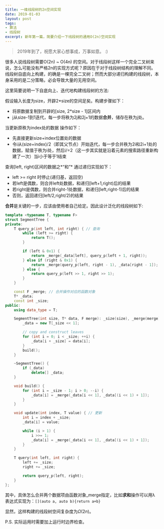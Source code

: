 ```yaml
---
title: 一维线段树的2n空间实现
date: 2019-01-03
layout: post
tags:
- 算法
- 线段树
excerpt: 新年第一篇，简要介绍一下线段树的通用O(2n)空间实现
---
```

> 2019年到了，祝愿大家心想事成，万事如意。 :)

很多人说线段树需要O(2n) ~ O(4n) 的空间。对于线段树这样一个完全二叉树来说，怎么可能没有严格2n的实现方式呢？原因在于对于线段树结构的理解不同。线段树自底向上构建，的确是一棵完全二叉树；然而大部分递归构建的线段树，本身采用的是二分策略，必会导致大量的无用空间。

这里简要说明一下自底向上、迭代地构建线段树的方法:

假设输入长度为size，开辟2*size的空间足矣。构建步骤如下：
- 将原数据复制到开辟的[size, 2*size - 1]区间内
- j从size-1到1迭代，每一步将秩为2j和2j+1的数据**合并**，储存在秩为j处。

当更新原秩为index处的数据 操作如下：
- 先直接更新size+index位置处的数据
- 令i从(size+index)/2（即其父节点）开始迭代，每一步合并秩为2i和2i+1处的数据，赋值于秩为i处，然后i/=2（这一步其实就是沿着元素的搜索路径重新构建了一次）当i小于等于1结束

查询[left, right)区间的数据之*“和”* 通过递归实现如下：
- left >= right 时停止(递归基，返回空)
- 若left是偶数，则合并left处数据，和递归[left+1,right)后的结果
- 若right是偶数，则合并right-1处数据，和递归[left,right-1)后的结果
- 否则，返回递归[left/2,right/2)的结果

**合并**是关键的一步，应该由使用者自己给定。因此设计泛化的线段树如下:

```cpp
template <typename T, typename F>
struct SegmentTree {
private:
    T query_p(int left, int right) { // 查询
        while (left >= right) {
            return T();
        }

        if (left & 0x1) {
            return _merge(_data[left], query_p(left + 1, right));
        } else if (right & 0x1) {
            return _merge(query_p(left, right - 1), _data[right - 1]);
        } else {
            return query_p(left >> 1, right >> 1);
        }
    }

    const F _merge; // 合并操作对应的函数对象
    T* _data;
    const int _size;
public:
    using data_type = T;

    SegmentTree(int size, T* data, F merge): _size(size), _merge(merge) {
        _data = new T[_size << 1];

        // copy and construct leaves
        for (int i = 0; i < _size; ++i) {
            _data[i + _size] = data[i];
        }
        build();
    }

    ~SegmentTree() {
        if (_data)
            delete[] _data;
    }

    void build() {
        for (int i = _size - 1; i > 0; --i) {
            _data[i] = _merge(_data[i << 1], _data[(i << 1) + 1]);
        }
    }

    void update(int index, T value) { // 更新
        int i = index + _size;
        _data[i] = value;

        while (i > 1) {
            i >>= 1;
            _data[i] = _merge(_data[i << 1], _data[(i << 1) + 1]);
        }
    }

    T query(int left, int right) {
        left += _size;
        right += _size;

        return query_p(left, right);
    }
};
```
其中，具体怎么合并两个数据项由函数对象_merge指定，比如**求和**操作可以用λ表达式实现为：`[](auto a, auto b){return a+b}`

显然，这样构建的线段树空间复杂度为$\Omega(2n)$。

P.S. 实际运用时需要加上运行时边界检查。

